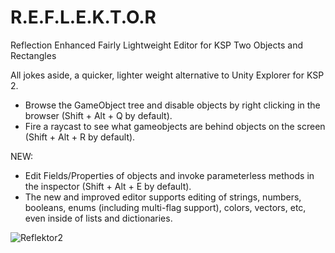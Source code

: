 # R.E.F.L.E.K.T.O.R
Reflection Enhanced Fairly Lightweight Editor for KSP Two Objects and Rectangles

All jokes aside, a quicker, lighter weight alternative to Unity Explorer for KSP 2.

- Browse the GameObject tree and disable objects by right clicking in the browser (Shift + Alt + Q by default).
- Fire a raycast to see what gameobjects are behind objects on the screen (Shift + Alt + R by default).
  
NEW: 
- Edit Fields/Properties of objects and invoke parameterless methods in the inspector (Shift + Alt + E by default).
- The new and improved editor supports editing of strings, numbers, booleans, enums (including multi-flag support), colors, vectors, etc, 
even inside of lists and dictionaries.

![Reflektor2](https://github.com/coldrifting/Reflektor/assets/31460040/3b1cc2ec-1d7f-4360-9c0a-710d4e6b323e)

